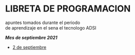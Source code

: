 # LIBRETA DE PROGRAMACION<br>

apuntes tomados durante el periodo<br>
de aprendizaje en el sena el tecnologo ADSI


***Mes de septiembre 2021***

- [2 de septiembre](septiembre-2021/2-septiembre-2021.md)
